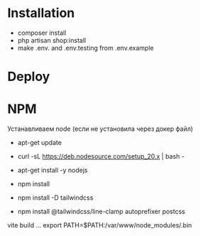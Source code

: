 # Installation

- composer install
- php artisan shop:install
- make .env. and .env.testing from .env.example

[//]: # (- php artisan storage:link)

[//]: # (- php artisan migrate)

# Deploy

# NPM

Устанавливаем node (если не установила через докер файл)
- apt-get update
- curl -sL https://deb.nodesource.com/setup_20.x | bash -
- apt-get install -y nodejs

- npm install
- npm install -D tailwindcss
- npm install @tailwindcss/line-clamp autoprefixer postcss

vite build
… export PATH=$PATH:/var/www/node_modules/.bin


